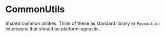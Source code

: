 # CommonUtils

Shared common utilities.
Think of these as standard library or `Foundation` extensions that should be platform-agnostic.
